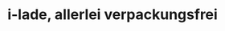 ---
title: "i-lade, allerlei verpackungsfrei"
url: /spiegel-b-bern/i-lade-allerlei-verpackungsfrei/
shop: Lebensmittel
---
